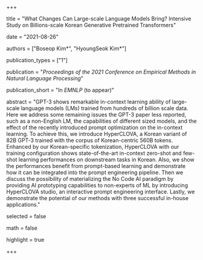 +++

title = "What Changes Can Large-scale Language Models Bring? Intensive Study on Billions-scale Korean Generative Pretrained Transformers"

date = "2021-08-26"

authors = ["Boseop Kim*", "HyoungSeok Kim*"]

publication_types = ["1"]

publication = "*Proceedings of the 2021 Conference on Empirical Methods in Natural Language Processing*"

publication_short = "In *EMNLP* (to appear)"

abstract = "GPT-3 shows remarkable in-context learning ability of large-scale language models (LMs) trained from hundreds of billion scale data.
Here we address some remaining issues the GPT-3 paper less reported, such as a non-English LM, the capabilities of different sized models, and the effect of the recently introduced prompt optimization on the in-context learning.
To achieve this, we introduce HyperCLOVA, a Korean variant of 82B GPT-3 trained with the corpus of Korean-centric 560B tokens.
Enhanced by our Korean-specific tokenization, HyperCLOVA with our training configuration shows state-of-the-art in-context zero-shot and few-shot learning performances on downstream tasks in Korean. Also, we show the performances benefit from prompt-based learning and demonstrate how it can be integrated into the prompt engineering pipeline. Then we discuss the possibility of materializing the No Code AI paradigm by providing AI prototyping capabilities to non-experts of ML by introducing HyperCLOVA studio, an interactive prompt engineering interface. Lastly, we demonstrate the potential of our methods with three successful in-house applications."

selected = false

math = false

highlight = true

+++

